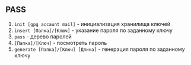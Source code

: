## PASS
1. `init [gpg accaunt mail]` - инициализация хранилища ключей
2. `insert [Папка]/[Ключ]` - указание пароля по заданному ключу
3. `pass` - дерево паролей
4. `[Папка]/[Ключ]` - посмотреть пароль
5. `generate [Папка]/[Ключ] [Длина]` - генерация пароля по заданному ключу
